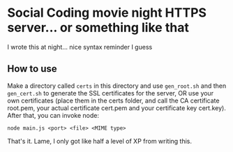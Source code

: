 # Social Coding movie night HTTPS server... or something like that #
I wrote this at night... nice syntax reminder I guess
## How to use ##
Make a directory called `certs` in this directory and use `gen_root.sh` and then `gen_cert.sh` to generate the SSL certificates for the server, OR use your own certificates (place them in the certs folder,
and call the CA certificate root.pem, your actual certificate cert.pem and your certificate key cert.key). After that, you can invoke node:
```
node main.js <port> <file> <MIME type>
```
That's it. Lame, I only got like half a level of XP from writing this.
